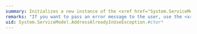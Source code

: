 ```yaml
---
summary: Initializes a new instance of the <xref href="System.ServiceModel.AddressAlreadyInUseException"></xref> class.
remarks: "If you want to pass an error message to the user, use the <xref:System.ServiceModel.AddressAlreadyInUseException.%23ctor%28System.String%29> constructor.  \n  \n If you want to pass an error message and a reference to the inner exception that is the cause of the exception to the user, use the <xref:System.ServiceModel.AddressAlreadyInUseException.%23ctor%28System.String%2CSystem.Exception%29> constructor.  \n  \n If you want to pass serialization information and streaming context, use the <xref:System.ServiceModel.AddressAlreadyInUseException.%23ctor%28System.Runtime.Serialization.SerializationInfo%2CSystem.Runtime.Serialization.StreamingContext%29> constructor."
uid: System.ServiceModel.AddressAlreadyInUseException.#ctor*
---
```

